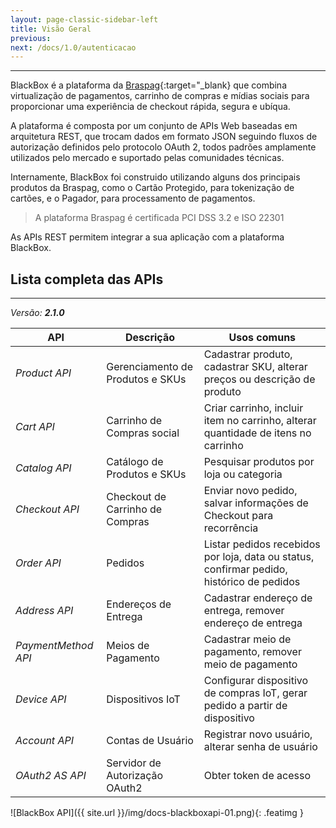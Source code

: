 ```yaml
---
layout: page-classic-sidebar-left
title: Visão Geral
previous: 
next: /docs/1.0/autenticacao
---
```

---
BlackBox é a plataforma da [Braspag](http://www.braspag.com.br){:target="_blank} que combina virtualização de pagamentos, carrinho de compras e mídias sociais para proporcionar uma experiência de checkout rápida, segura e ubíqua. 

A plataforma é composta por um conjunto de APIs Web baseadas em arquitetura REST, que trocam dados em formato JSON seguindo fluxos de autorização definidos pelo protocolo OAuth 2, todos padrões amplamente utilizados pelo mercado e suportado pelas comunidades técnicas. 

Internamente, BlackBox foi construido utilizando alguns dos principais produtos da Braspag, como o Cartão Protegido, para tokenização de cartões, e o Pagador, para processamento de pagamentos. 
  
> A plataforma Braspag é certificada PCI DSS 3.2 e ISO 22301
  
As APIs REST permitem integrar a sua aplicação com a plataforma BlackBox. 
  

## Lista completa das APIs
---------------------------

*Versão: **2.1.0***

API | Descrição | Usos comuns
------------ | ------------- | -------------
*Product API* | Gerenciamento de Produtos e SKUs  | Cadastrar produto, cadastrar SKU, alterar preços ou descrição de produto
*Cart API* | Carrinho de Compras social | Criar carrinho, incluir item no carrinho, alterar quantidade de itens no carrinho
*Catalog API* | Catálogo de Produtos e SKUs  | Pesquisar produtos por loja ou categoria
*Checkout API* | Checkout de Carrinho de Compras  | Enviar novo pedido, salvar informações de Checkout para recorrência
*Order API* | Pedidos  | Listar pedidos recebidos por loja, data ou status, confirmar pedido, histórico de pedidos
*Address API* | Endereços de Entrega  | Cadastrar endereço de entrega, remover endereço de entrega
*PaymentMethod API* | Meios de Pagamento  | Cadastrar meio de pagamento, remover meio de pagamento
*Device API* | Dispositivos IoT  | Configurar dispositivo de compras IoT, gerar pedido a partir de dispositivo 
*Account API* | Contas de Usuário  | Registrar novo usuário, alterar senha de usuário
*OAuth2 AS API* | Servidor de Autorização OAuth2  | Obter token de acesso  
  

![BlackBox API]({{ site.url }}/img/docs-blackboxapi-01.png){: .featimg } 
